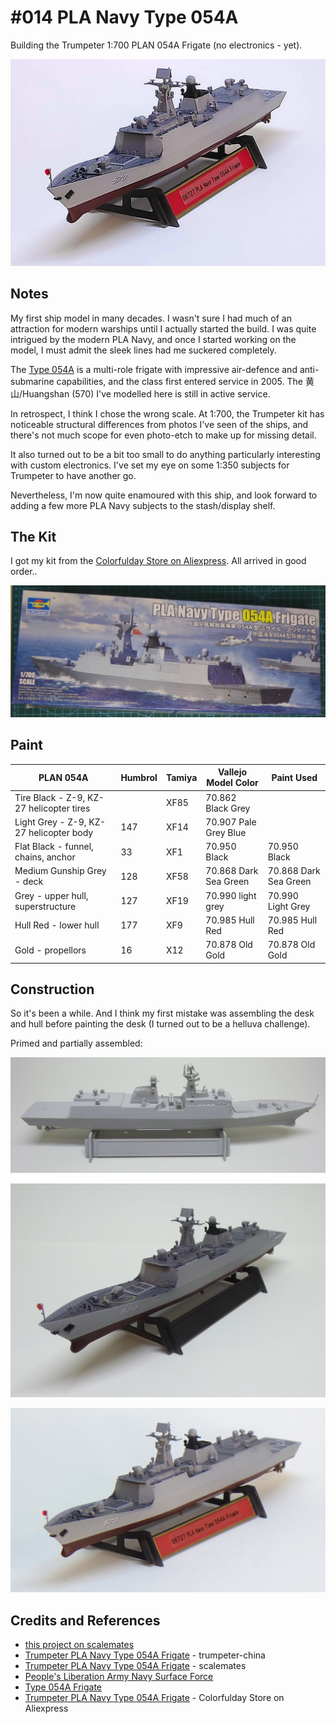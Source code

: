 # #014 PLA Navy Type 054A

Building the Trumpeter 1:700 PLAN 054A Frigate (no electronics - yet).

![Build](./assets/Type054A_build.jpg?raw=true)

## Notes

My first ship model in many decades. I wasn't sure I had much of an attraction for modern warships until I actually started the build.
I was quite intrigued by the modern PLA Navy, and once I started working on the model, I must admit the sleek lines had me suckered completely.

The [Type 054A](https://en.wikipedia.org/wiki/Type_054A_frigate) is a multi-role frigate with impressive air-defence and anti-submarine capabilities,
and the class first entered service in 2005.
The 黄山/Huangshan (570) I've modelled here is still in active service.

In retrospect, I think I chose the wrong scale. At 1:700, the Trumpeter kit has noticeable structural differences from photos I've seen of the ships, and there's not much scope for even photo-etch to make up for missing detail.

It also turned out to be a bit too small to do anything particularly interesting with custom electronics.
I've set my eye on some 1:350 subjects for Trumpeter to have another go.

Nevertheless, I'm now quite enamoured with this ship, and look forward to adding a few more PLA Navy subjects to the stash/display shelf.

## The Kit

I got my kit from the [Colorfulday Store on Aliexpress](https://www.aliexpress.com/item/4001315096301.html). All arrived in good order..

![kit_box](./assets/kit_box.jpg?raw=true)

## Paint

| PLAN 054A                                | Humbrol |Tamiya |Vallejo Model Color     | Paint Used                       |
|------------------------------------------|---------|-------|------------------------|----------------------------------|
| Tire Black - Z-9, KZ-27 helicopter tires |         | XF85  | 70.862 Black Grey      |                                  |
| Light Grey - Z-9, KZ-27 helicopter body  | 147     | XF14  | 70.907 Pale Grey Blue  |                                  |
| Flat Black - funnel, chains, anchor      | 33      | XF1   | 70.950 Black           | 70.950 Black                     |
| Medium Gunship Grey - deck               | 128     | XF58  | 70.868 Dark Sea Green  | 70.868 Dark Sea Green            |
| Grey - upper hull, superstructure        | 127     | XF19  | 70.990 light grey      | 70.990 Light Grey                |
| Hull Red - lower hull                    | 177     | XF9   | 70.985 Hull Red        | 70.985 Hull Red                  |
| Gold - propellors                        | 16      | X12   | 70.878 Old Gold        | 70.878 Old Gold                  |

## Construction

So it's been a while. And I think my first mistake was assembling the desk and hull before painting the desk (I turned out to be a helluva challenge).

Primed and partially assembled:

![build_01_primed](./assets/build_01_primed.jpg?raw=true)

![build_02_getting_there](./assets/build_02_getting_there.jpg?raw=true)

![build_03_done_for_now](./assets/build_03_done_for_now.jpg?raw=true)

## Credits and References

* [this project on scalemates](https://www.scalemates.com/profiles/mate.php?id=74137&p=projects&project=94508)
* [Trumpeter PLA Navy Type 054A Frigate](http://www.trumpeter-china.com/index.php?g=home&m=product&a=show&id=3519&l=en) - trumpeter-china
* [Trumpeter PLA Navy Type 054A Frigate](https://www.scalemates.com/kits/trumpeter-06727-pla-navy-type-054a-ff-1-700--1275839) - scalemates
* [People's Liberation Army Navy Surface Force](https://en.wikipedia.org/wiki/People%27s_Liberation_Army_Navy_Surface_Force)
* [Type 054A Frigate](https://en.wikipedia.org/wiki/Type_054A_frigate)
* [Trumpeter PLA Navy Type 054A Frigate](https://www.aliexpress.com/item/4001315096301.html) - Colorfulday Store on Aliexpress
